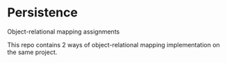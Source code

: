 # Persistence
Object-relational mapping assignments


This repo contains 2 ways of object-relational mapping implementation on the same project.
